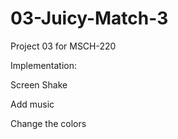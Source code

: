 # 03-Juicy-Match-3
Project 03 for MSCH-220

Implementation:

Screen Shake

Add music

Change the colors
